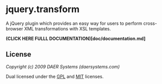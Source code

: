 jquery.transform
================

A jQuery plugin which provides an easy way for users to perform cross-browser XML transformations with XSL templates.

**(CLICK HERE FULLL DOCUMENTATION)[doc/documentation.md]**



License
-------

*Copyright (c) 2009 DAER Systems (daersystems.com)*

Dual licensed under the [GPL](http://www.gnu.org/licenses/gpl.html) and [MIT](http://www.opensource.org/licenses/mit-license.php) licenses.

